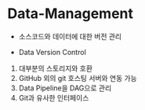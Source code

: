 # Data-Management

- 소스코드와 데이터에 대한 버전 관리

- Data Version Control

1) 대부분의 스토리지와 호환
2) GitHub 외의 git 호스팅 서버와 연동 가능
3) Data Pipeline을 DAG으로 관리
4) Git과 유사한 인터페이스

